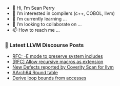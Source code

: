 - 👋 Hi, I’m Sean Perry
- 👀 I’m interested in compilers (c++, COBOL, llvm)
- 🌱 I’m currently learning ...
- 💞️ I’m looking to collaborate on ...
- 📫 How to reach me ...

<!---
s66perry/s66perry is a ✨ special ✨ repository because its `README.md` (this file) appears on your GitHub profile.
You can click the Preview link to take a look at your changes.
--->
### 📕 Latest LLVM Discourse Posts

<!-- DISCOURSE-LLVM:START -->
- [RFC: -E mode to preserve system includes](https://discourse.llvm.org/t/rfc-e-mode-to-preserve-system-includes/73726#post_1)
- [[RFC] Allow recursive macros as extension](https://discourse.llvm.org/t/rfc-allow-recursive-macros-as-extension/73401#post_16)
- [New Defects reported by Coverity Scan for llvm](https://discourse.llvm.org/t/new-defects-reported-by-coverity-scan-for-llvm/73724#post_1)
- [AArch64 Round table](https://discourse.llvm.org/t/aarch64-round-table/73716#post_4)
- [Derive loop bounds from accesses](https://discourse.llvm.org/t/derive-loop-bounds-from-accesses/73722#post_2)
<!-- DISCOURSE-LLVM:END -->
